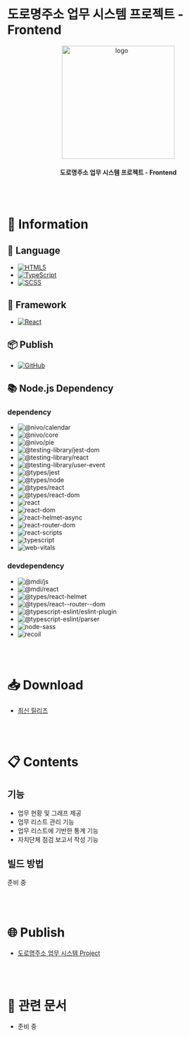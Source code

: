 # 도로명주소 업무 시스템 프로젝트 - Frontend

<p align="center"><img src="https://project.itcode.dev/klid/logo.png" width="256px" alt="logo" /></p>

<h4 align="center">도로명주소 업무 시스템 프로젝트 - Frontend</h4>

<br />
<br />





# 📙 Information





## **💬 Language**

* [![HTML5](http://img.shields.io/badge/HTML5-E34F26?style=flat-square&logo=html5&logoWidth=25&logoColor=FFF)](https://developer.mozilla.org/ko/docs/Web/HTML)
* [![TypeScript](http://img.shields.io/badge/TypeScript-3178C6?style=flat-square&logo=typescript&logoWidth=25&logoColor=FFF)](https://www.typescriptlang.org/)
* [![SCSS](http://img.shields.io/badge/SCSS-CC6699?style=flat-square&logo=sass&logoWidth=25&logoColor=FFF)](https://sass-lang.com/)





## **🧱 Framework**

* [![React](http://img.shields.io/badge/React-333?style=flat-square&logo=react&logoWidth=25&logoColor=61DAFB)](https://ko.reactjs.org/)





## **📦 Publish**

* [![GitHub](http://img.shields.io/badge/GitHub-000?style=flat-square&logo=github&logoWidth=25&logoColor=FFF)](https://github.com/)





## **📚 Node.js Dependency**



### dependency

* ![@nivo/calendar](https://img.shields.io/badge/@nivo/calendar-^0.74.0-green)
* ![@nivo/core](https://img.shields.io/badge/@nivo/core-^0.74.0-green)
* ![@nivo/pie](https://img.shields.io/badge/@nivo/pie-^0.74.0-green)
* ![@testing-library/jest-dom](https://img.shields.io/badge/@testing--library/jest--dom-^5.11.4-green)
* ![@testing-library/react](https://img.shields.io/badge/@testing--library/react-^11.1.0-green)
* ![@testing-library/user-event](https://img.shields.io/badge/@testing--library/user--event-^12.1.10-green)
* ![@types/jest](https://img.shields.io/badge/@types/jest-^26.0.15-green)
* ![@types/node](https://img.shields.io/badge/@types/node-^12.0.0-green)
* ![@types/react](https://img.shields.io/badge/@types/react-^17.0.0-green)
* ![@types/react-dom](https://img.shields.io/badge/@types/react--dom-^17.0.0-green)
* ![react](https://img.shields.io/badge/react-^17.0.2-green)
* ![react-dom](https://img.shields.io/badge/react--dom-^17.0.2-green)
* ![react-helmet-async](https://img.shields.io/badge/react--helmet--async-^1.1.2-green)
* ![react-router-dom](https://img.shields.io/badge/react--router--dom-^5.3.0-green)
* ![react-scripts](https://img.shields.io/badge/react--scripts-4.0.3-green)
* ![typescript](https://img.shields.io/badge/typescript-^4.1.2-green)
* ![web-vitals](https://img.shields.io/badge/web--vitals-^1.0.1-green)



### devdependency

* ![@mdi/js](https://img.shields.io/badge/@mdi/js-^6.4.95-lightgrey)
* ![@mdi/react](https://img.shields.io/badge/@mdi/react-^1.5.0-lightgrey)
* ![@types/react-helmet](https://img.shields.io/badge/@types/react--helmet-^6.1.4-lightgrey)
* ![@types/react--router--dom](https://img.shields.io/badge/@types/react--router--dom-^5.3.2-lightgrey)
* ![@typescript-eslint/eslint-plugin](https://img.shields.io/badge/@typescript--eslint/eslint--plugin-^4.28.2-lightgrey)
* ![@typescript-eslint/parser](https://img.shields.io/badge/@typescript--eslint/parser-^4.28.2-lightgrey)
* ![node-sass](https://img.shields.io/badge/node--sass-5.0.0-lightgrey)
* ![recoil](https://img.shields.io/badge/recoil-^0.4.1-lightgrey)

<br />
<br />










# 📥 Download

* [최신 릴리즈](https://github.com/RWB0104/klid/tags)

<br />
<br />









# 📋 Contents





## 기능 

* 업무 현황 및 그래프 제공
* 업무 리스트 관리 기능
* 업무 리스트에 기반한 통계 기능
* 자치단체 점검 보고서 작성 기능





## 빌드 방법

준비 중

<br />
<br />










# 🌐 Publish

* [도로명주소 업무 시스템 Project](https://project.itcode.dev/klid)

<br />
<br />










# 📄 관련 문서

* 준비 중